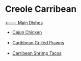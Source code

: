 # Creole Carribean

[<--- Main Dishes](../main-dishes.md)

- [Cajun Chicken](./cajun-chicken.md)<br><br>
- [Caribbean Grilled Prawns](./caribbean-grilled-prawns.md)<br><br>
- [Carribean Shrimp Tacos](./carribean-shrimp-tacos.md)<br><br>
